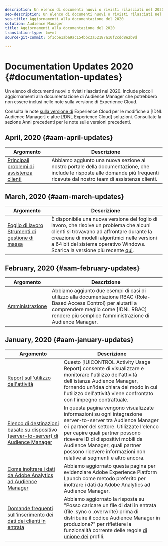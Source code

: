 ```yaml
---
description: Un elenco di documenti nuovi o rivisti rilasciati nel 2020. Include piccoli aggiornamenti alla documentazione di Audience Manager che potrebbero non essere inclusi nelle note sulla versione di Experience Cloud.
seo-description: Un elenco di documenti nuovi o rivisti rilasciati nel 2020. Include piccoli aggiornamenti alla documentazione di Audience Manager che potrebbero non essere inclusi nelle note sulla versione di Experience Cloud.
seo-title: Aggiornamenti alla documentazione del 2020
solution: Audience Manager
title: Aggiornamenti alla documentazione del 2020
translation-type: tm+mt
source-git-commit: bf1cbe1aba9ac154bbc3a52187a10f2cdd8e2b9d

---
```



# Documentation Updates 2020 {#documentation-updates}

Un elenco di documenti nuovi o rivisti rilasciati nel 2020. Include piccoli aggiornamenti alla documentazione di Audience Manager che potrebbero non essere inclusi nelle note sulla versione di Experience Cloud.

Consulta le note [sulla versione di](https://marketing.adobe.com/resources/help/en_US/whatsnew/) Experience Cloud per le modifiche a [!DNL Audience Manager] e altre [!DNL Experience Cloud] soluzioni. Consultate la sezione Anni [](../docs-updates/docs-2019.md) precedenti per le note sulle versioni precedenti.

## April, 2020 {#aam-april-updates}

| Argomento | Descrizione |
|---- |----|
| [Principali problemi di assistenza clienti](../support-issues/support-issues-overview.md) | Abbiamo aggiunto una nuova sezione al nostro portale della documentazione, che include le risposte alle domande più frequenti ricevute dal nostro team di assistenza clienti. |

## March, 2020 {#aam-march-updates}

| Argomento | Descrizione |
|---- |----|
| [Foglio di lavoro Strumenti di gestione di massa](../reference/bulk-management-tools/bulk-management-intro.md) | È disponibile una nuova versione del foglio di lavoro, che risolve un problema che alcuni clienti si trovavano ad affrontare durante la creazione di modelli algoritmici nelle versioni a 64 bit del sistema operativo Windows. Scarica la versione più recente [qui](../reference/bulk-management-tools/assets/BAAAM_V2_20200311.xlsm). |

## February, 2020 {#aam-february-updates}

| Argomento | Descrizione |
|---- |----|
| [Amministrazione](../features/administration/administration-overview.md#use-cases) | Abbiamo aggiunto due esempi di casi di utilizzo alla documentazione RBAC (Role-Based Access Control) per aiutarti a comprendere meglio come [!DNL RBAC] rendere più semplice l’amministrazione di Audience Manager. |

## January, 2020 {#aam-january-updates}

| Argomento | Descrizione |
|--- |----|
| [Report sull&#39;utilizzo dell&#39;attività](../features/administration/activity-usage-reporting.md) | Questo [!UICONTROL Activity Usage Report] consente di visualizzare e monitorare l&#39;utilizzo dell&#39;attività dell&#39;istanza Audience Manager, fornendo un&#39;idea chiara del modo in cui l&#39;utilizzo dell&#39;attività viene confrontato con l&#39;impegno contrattuale. |
| [Elenco di destinazioni basate su dispositivo (server-to-server) di Audience Manager](/help/using/features/destinations/device-based-destinations-list.md) | In questa pagina vengono visualizzate informazioni su ogni integrazione server-to-server tra Audience Manager e i partner del settore. Utilizzate l&#39;elenco per capire quali partner possono ricevere ID di dispositivi mobili da Audience Manager, quali partner possono ricevere informazioni non relative ai segmenti e altro ancora. |
| [Come inoltrare i dati da Adobe Analytics ad Audience Manager](../integration/integration-other-solutions/audience-management-module.md) | Abbiamo aggiornato questa pagina per evidenziare Adobe Experience Platform Launch come metodo preferito per inoltrare i dati da Adobe Analytics ad Audience Manager. |
| [Domande frequenti sull&#39;inserimento dei dati dei clienti in entrata](/help/using/faq/faq-inbound-data-ingestion.md) | Abbiamo aggiornato la risposta su &quot;Posso caricare un file di dati in entrata (file .sync o .overwrite) prima di distribuire il codice Audience Manager in produzione?&quot; per riflettere la funzionalità corrente delle regole [di unione dei](/help/using/features/profile-merge-rules/merge-rule-targeting-options.md) profili. |
